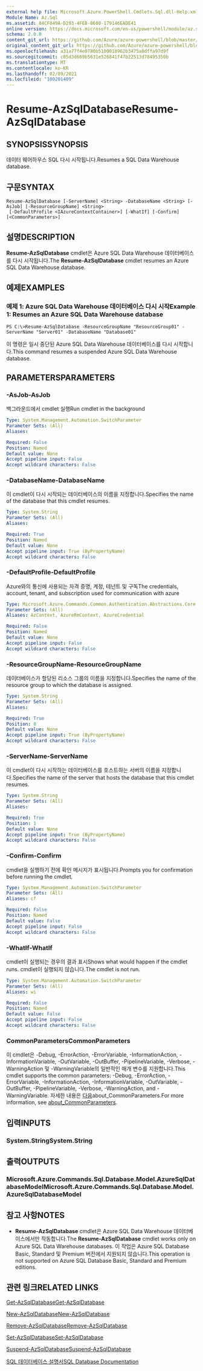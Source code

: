 ```yaml
---
external help file: Microsoft.Azure.PowerShell.Cmdlets.Sql.dll-Help.xml
Module Name: Az.Sql
ms.assetid: 84CF049A-D293-4FEB-8608-179146EADE41
online version: https://docs.microsoft.com/en-us/powershell/module/az.sql/resume-azsqldatabase
schema: 2.0.0
content_git_url: https://github.com/Azure/azure-powershell/blob/master/src/Sql/Sql/help/Resume-AzSqlDatabase.md
original_content_git_url: https://github.com/Azure/azure-powershell/blob/master/src/Sql/Sql/help/Resume-AzSqlDatabase.md
ms.openlocfilehash: a31a77f4e0780b5100018962b3475a0dffa97d9f
ms.sourcegitcommit: c05d3d669b5631e526841f47b22513d78495350b
ms.translationtype: MT
ms.contentlocale: ko-KR
ms.lasthandoff: 02/09/2021
ms.locfileid: "100201409"
---
```

# <span data-ttu-id="1b9a6-101">Resume-AzSqlDatabase</span><span class="sxs-lookup"><span data-stu-id="1b9a6-101">Resume-AzSqlDatabase</span></span>

## <span data-ttu-id="1b9a6-102">SYNOPSIS</span><span class="sxs-lookup"><span data-stu-id="1b9a6-102">SYNOPSIS</span></span>
<span data-ttu-id="1b9a6-103">데이터 웨어하우스 SQL 다시 시작됩니다.</span><span class="sxs-lookup"><span data-stu-id="1b9a6-103">Resumes a SQL Data Warehouse database.</span></span>

## <span data-ttu-id="1b9a6-104">구문</span><span class="sxs-lookup"><span data-stu-id="1b9a6-104">SYNTAX</span></span>

```
Resume-AzSqlDatabase [-ServerName] <String> -DatabaseName <String> [-AsJob] [-ResourceGroupName] <String>
 [-DefaultProfile <IAzureContextContainer>] [-WhatIf] [-Confirm] [<CommonParameters>]
```

## <span data-ttu-id="1b9a6-105">설명</span><span class="sxs-lookup"><span data-stu-id="1b9a6-105">DESCRIPTION</span></span>
<span data-ttu-id="1b9a6-106">**Resume-AzSqlDatabase** cmdlet은 Azure SQL Data Warehouse 데이터베이스를 다시 시작됩니다.</span><span class="sxs-lookup"><span data-stu-id="1b9a6-106">The **Resume-AzSqlDatabase** cmdlet resumes an Azure SQL Data Warehouse database.</span></span>

## <span data-ttu-id="1b9a6-107">예제</span><span class="sxs-lookup"><span data-stu-id="1b9a6-107">EXAMPLES</span></span>

### <span data-ttu-id="1b9a6-108">예제 1: Azure SQL Data Warehouse 데이터베이스 다시 시작</span><span class="sxs-lookup"><span data-stu-id="1b9a6-108">Example 1: Resumes an Azure SQL Data Warehouse database</span></span>
```
PS C:\>Resume-AzSqlDatabase -ResourceGroupName "ResourceGroup01" -ServerName "Server01" -DatabaseName "Database01"
```

<span data-ttu-id="1b9a6-109">이 명령은 일시 중단된 Azure SQL Data Warehouse 데이터베이스를 다시 시작합니다.</span><span class="sxs-lookup"><span data-stu-id="1b9a6-109">This command resumes a suspended Azure SQL Data Warehouse database.</span></span>

## <span data-ttu-id="1b9a6-110">PARAMETERS</span><span class="sxs-lookup"><span data-stu-id="1b9a6-110">PARAMETERS</span></span>

### <span data-ttu-id="1b9a6-111">-AsJob</span><span class="sxs-lookup"><span data-stu-id="1b9a6-111">-AsJob</span></span>
<span data-ttu-id="1b9a6-112">백그라운드에서 cmdlet 실행</span><span class="sxs-lookup"><span data-stu-id="1b9a6-112">Run cmdlet in the background</span></span>

```yaml
Type: System.Management.Automation.SwitchParameter
Parameter Sets: (All)
Aliases:

Required: False
Position: Named
Default value: None
Accept pipeline input: False
Accept wildcard characters: False
```

### <span data-ttu-id="1b9a6-113">-DatabaseName</span><span class="sxs-lookup"><span data-stu-id="1b9a6-113">-DatabaseName</span></span>
<span data-ttu-id="1b9a6-114">이 cmdlet이 다시 시작되는 데이터베이스의 이름을 지정합니다.</span><span class="sxs-lookup"><span data-stu-id="1b9a6-114">Specifies the name of the database that this cmdlet resumes.</span></span>

```yaml
Type: System.String
Parameter Sets: (All)
Aliases:

Required: True
Position: Named
Default value: None
Accept pipeline input: True (ByPropertyName)
Accept wildcard characters: False
```

### <span data-ttu-id="1b9a6-115">-DefaultProfile</span><span class="sxs-lookup"><span data-stu-id="1b9a6-115">-DefaultProfile</span></span>
<span data-ttu-id="1b9a6-116">Azure와의 통신에 사용되는 자격 증명, 계정, 테넌트 및 구독</span><span class="sxs-lookup"><span data-stu-id="1b9a6-116">The credentials, account, tenant, and subscription used for communication with azure</span></span>

```yaml
Type: Microsoft.Azure.Commands.Common.Authentication.Abstractions.Core.IAzureContextContainer
Parameter Sets: (All)
Aliases: AzContext, AzureRmContext, AzureCredential

Required: False
Position: Named
Default value: None
Accept pipeline input: False
Accept wildcard characters: False
```

### <span data-ttu-id="1b9a6-117">-ResourceGroupName</span><span class="sxs-lookup"><span data-stu-id="1b9a6-117">-ResourceGroupName</span></span>
<span data-ttu-id="1b9a6-118">데이터베이스가 할당된 리소스 그룹의 이름을 지정합니다.</span><span class="sxs-lookup"><span data-stu-id="1b9a6-118">Specifies the name of the resource group to which the database is assigned.</span></span>

```yaml
Type: System.String
Parameter Sets: (All)
Aliases:

Required: True
Position: 0
Default value: None
Accept pipeline input: True (ByPropertyName)
Accept wildcard characters: False
```

### <span data-ttu-id="1b9a6-119">-ServerName</span><span class="sxs-lookup"><span data-stu-id="1b9a6-119">-ServerName</span></span>
<span data-ttu-id="1b9a6-120">이 cmdlet이 다시 시작하는 데이터베이스를 호스트하는 서버의 이름을 지정합니다.</span><span class="sxs-lookup"><span data-stu-id="1b9a6-120">Specifies the name of the server that hosts the database that this cmdlet resumes.</span></span>

```yaml
Type: System.String
Parameter Sets: (All)
Aliases:

Required: True
Position: 1
Default value: None
Accept pipeline input: True (ByPropertyName)
Accept wildcard characters: False
```

### <span data-ttu-id="1b9a6-121">-Confirm</span><span class="sxs-lookup"><span data-stu-id="1b9a6-121">-Confirm</span></span>
<span data-ttu-id="1b9a6-122">cmdlet을 실행하기 전에 확인 메시지가 표시됩니다.</span><span class="sxs-lookup"><span data-stu-id="1b9a6-122">Prompts you for confirmation before running the cmdlet.</span></span>

```yaml
Type: System.Management.Automation.SwitchParameter
Parameter Sets: (All)
Aliases: cf

Required: False
Position: Named
Default value: False
Accept pipeline input: False
Accept wildcard characters: False
```

### <span data-ttu-id="1b9a6-123">-WhatIf</span><span class="sxs-lookup"><span data-stu-id="1b9a6-123">-WhatIf</span></span>
<span data-ttu-id="1b9a6-124">cmdlet이 실행되는 경우의 결과 표시</span><span class="sxs-lookup"><span data-stu-id="1b9a6-124">Shows what would happen if the cmdlet runs.</span></span>
<span data-ttu-id="1b9a6-125">cmdlet이 실행되지 않습니다.</span><span class="sxs-lookup"><span data-stu-id="1b9a6-125">The cmdlet is not run.</span></span>

```yaml
Type: System.Management.Automation.SwitchParameter
Parameter Sets: (All)
Aliases: wi

Required: False
Position: Named
Default value: False
Accept pipeline input: False
Accept wildcard characters: False
```

### <span data-ttu-id="1b9a6-126">CommonParameters</span><span class="sxs-lookup"><span data-stu-id="1b9a6-126">CommonParameters</span></span>
<span data-ttu-id="1b9a6-127">이 cmdlet은 -Debug, -ErrorAction, -ErrorVariable, -InformationAction, -InformationVariable, -OutVariable, -OutBuffer, -PipelineVariable, -Verbose, -WarningAction 및 -WarningVariable의 일반적인 매개 변수를 지원합니다.</span><span class="sxs-lookup"><span data-stu-id="1b9a6-127">This cmdlet supports the common parameters: -Debug, -ErrorAction, -ErrorVariable, -InformationAction, -InformationVariable, -OutVariable, -OutBuffer, -PipelineVariable, -Verbose, -WarningAction, and -WarningVariable.</span></span> <span data-ttu-id="1b9a6-128">자세한 내용은 [다음](http://go.microsoft.com/fwlink/?LinkID=113216)about_CommonParameters.</span><span class="sxs-lookup"><span data-stu-id="1b9a6-128">For more information, see [about_CommonParameters](http://go.microsoft.com/fwlink/?LinkID=113216).</span></span>

## <span data-ttu-id="1b9a6-129">입력</span><span class="sxs-lookup"><span data-stu-id="1b9a6-129">INPUTS</span></span>

### <span data-ttu-id="1b9a6-130">System.String</span><span class="sxs-lookup"><span data-stu-id="1b9a6-130">System.String</span></span>

## <span data-ttu-id="1b9a6-131">출력</span><span class="sxs-lookup"><span data-stu-id="1b9a6-131">OUTPUTS</span></span>

### <span data-ttu-id="1b9a6-132">Microsoft.Azure.Commands.Sql.Database.Model.AzureSqlDatabaseModel</span><span class="sxs-lookup"><span data-stu-id="1b9a6-132">Microsoft.Azure.Commands.Sql.Database.Model.AzureSqlDatabaseModel</span></span>

## <span data-ttu-id="1b9a6-133">참고 사항</span><span class="sxs-lookup"><span data-stu-id="1b9a6-133">NOTES</span></span>
* <span data-ttu-id="1b9a6-134">**Resume-AzSqlDatabase** cmdlet은 Azure SQL Data Warehouse 데이터베이스에서만 작동합니다.</span><span class="sxs-lookup"><span data-stu-id="1b9a6-134">The **Resume-AzSqlDatabase** cmdlet works only on Azure SQL Data Warehouse databases.</span></span> <span data-ttu-id="1b9a6-135">이 작업은 Azure SQL Database Basic, Standard 및 Premium 버전에서 지원되지 않습니다.</span><span class="sxs-lookup"><span data-stu-id="1b9a6-135">This operation is not supported on Azure SQL Database Basic, Standard and Premium editions.</span></span>

## <span data-ttu-id="1b9a6-136">관련 링크</span><span class="sxs-lookup"><span data-stu-id="1b9a6-136">RELATED LINKS</span></span>

[<span data-ttu-id="1b9a6-137">Get-AzSqlDatabase</span><span class="sxs-lookup"><span data-stu-id="1b9a6-137">Get-AzSqlDatabase</span></span>](./Get-AzSqlDatabase.md)

[<span data-ttu-id="1b9a6-138">New-AzSqlDatabase</span><span class="sxs-lookup"><span data-stu-id="1b9a6-138">New-AzSqlDatabase</span></span>](./New-AzSqlDatabase.md)

[<span data-ttu-id="1b9a6-139">Remove-AzSqlDatabase</span><span class="sxs-lookup"><span data-stu-id="1b9a6-139">Remove-AzSqlDatabase</span></span>](./Remove-AzSqlDatabase.md)

[<span data-ttu-id="1b9a6-140">Set-AzSqlDatabase</span><span class="sxs-lookup"><span data-stu-id="1b9a6-140">Set-AzSqlDatabase</span></span>](./Set-AzSqlDatabase.md)

[<span data-ttu-id="1b9a6-141">Suspend-AzSqlDatabase</span><span class="sxs-lookup"><span data-stu-id="1b9a6-141">Suspend-AzSqlDatabase</span></span>](./Suspend-AzSqlDatabase.md)

[<span data-ttu-id="1b9a6-142">SQL 데이터베이스 설명서</span><span class="sxs-lookup"><span data-stu-id="1b9a6-142">SQL Database Documentation</span></span>](https://docs.microsoft.com/azure/sql-database/)


